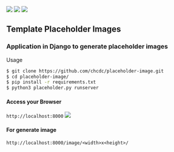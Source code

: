 ![](https://img.shields.io/badge/django-1.9.13-green.svg) ![](https://img.shields.io/pypi/pyversions/Django.svg) ![](https://img.shields.io/cocoapods/l/AFNetworking.svg)

## Template Placeholder Images

### Application in Django to generate placeholder images

Usage

```sh
$ git clone https://github.com/chcdc/placeholder-image.git
$ cd placeholder-image/
$ pip install -r requirements.txt 
$ python3 placeholder.py runserver
```

#### Access your Browser

```http://localhost:8000```
![](https://user-images.githubusercontent.com/10574354/34646225-9c5553bc-f349-11e7-966d-650ed5b4f2b7.png)

#### For generate image
```http://localhost:8000/image/<width>x<height>/```



